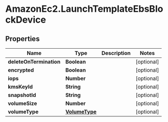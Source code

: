 # AmazonEc2.LaunchTemplateEbsBlockDevice

## Properties

Name | Type | Description | Notes
------------ | ------------- | ------------- | -------------
**deleteOnTermination** | **Boolean** |  | [optional] 
**encrypted** | **Boolean** |  | [optional] 
**iops** | **Number** |  | [optional] 
**kmsKeyId** | **String** |  | [optional] 
**snapshotId** | **String** |  | [optional] 
**volumeSize** | **Number** |  | [optional] 
**volumeType** | [**VolumeType**](VolumeType.md) |  | [optional] 


